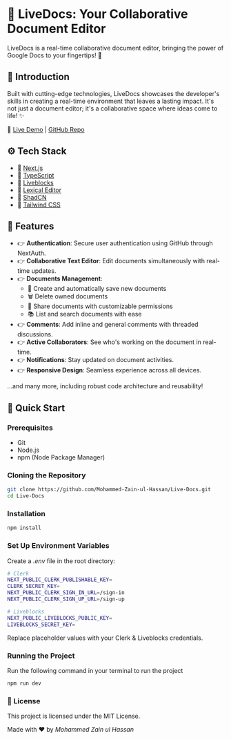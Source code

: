 # 📝 LiveDocs: Your Collaborative Document Editor

LiveDocs is a real-time collaborative document editor, bringing the power of Google Docs to your fingertips! 🚀

## 🌟 Introduction

Built with cutting-edge technologies, LiveDocs showcases the developer's skills in creating a real-time environment that leaves a lasting impact. It's not just a document editor; it's a collaborative space where ideas come to life! ✨

🔗 [Live Demo](https://live-docs-5xv2k9ke4-mohammed-zain-ul-hassans-projects.vercel.app/) | [GitHub Repo](https://github.com/Mohammed-Zain-ul-Hassan/Live-Docs)

## ⚙️ Tech Stack

- 🔷 [Next.js](https://nextjs.org/)
- 🔷 [TypeScript](https://www.typescriptlang.org/)
- 🔷 [Liveblocks](https://liveblocks.io/)
- 🔷 [Lexical Editor](https://lexical.dev/)
- 🔷 [ShadCN](https://ui.shadcn.com/)
- 🔷 [Tailwind CSS](https://tailwindcss.com/)

## 🔋 Features

- 👉 **Authentication**: Secure user authentication using GitHub through NextAuth.
- 👉 **Collaborative Text Editor**: Edit documents simultaneously with real-time updates.
- 👉 **Documents Management**:
  - 📄 Create and automatically save new documents
  - 🗑️ Delete owned documents
  - 🔗 Share documents with customizable permissions
  - 📚 List and search documents with ease
- 👉 **Comments**: Add inline and general comments with threaded discussions.
- 👉 **Active Collaborators**: See who's working on the document in real-time.
- 👉 **Notifications**: Stay updated on document activities.
- 👉 **Responsive Design**: Seamless experience across all devices.

...and many more, including robust code architecture and reusability!

## 🚀 Quick Start

### Prerequisites

- Git
- Node.js
- npm (Node Package Manager)

### Cloning the Repository

```bash
git clone https://github.com/Mohammed-Zain-ul-Hassan/Live-Docs.git
cd Live-Docs
```
### Installation

```bash
npm install
```

### Set Up Environment Variables

Create a *.env* file in the root directory:

```bash
# Clerk
NEXT_PUBLIC_CLERK_PUBLISHABLE_KEY=
CLERK_SECRET_KEY=
NEXT_PUBLIC_CLERK_SIGN_IN_URL=/sign-in
NEXT_PUBLIC_CLERK_SIGN_UP_URL=/sign-up

# Liveblocks
NEXT_PUBLIC_LIVEBLOCKS_PUBLIC_KEY=
LIVEBLOCKS_SECRET_KEY=
```
Replace placeholder values with your Clerk & Liveblocks credentials.

### Running the Project

Run the following command in your terminal to run the project

```bash
npm run dev
```

### 📜 License
This project is licensed under the MIT License.

Made with ❤️ by *Mohammed Zain ul Hassan*
